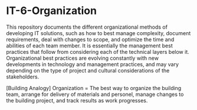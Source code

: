 # IT-6-Organization
This repository documents the different organizational methods of developing IT solutions, such as how to best manage complexity, document requirements, deal with changes to scope, and optimize the time and abilities of each team member. It is essentially the management best practices that follow from considering each of the technical layers below it. Organizational best practices are evolving constantly with new developments in technology and management practices, and may vary depending on the type of project and cultural considerations of the stakeholders.

[Building Analogy] Organization = The best way to organize the building team, arrange for delivery of materials and personel, manage changes to the building project, and track results as work progresses.
